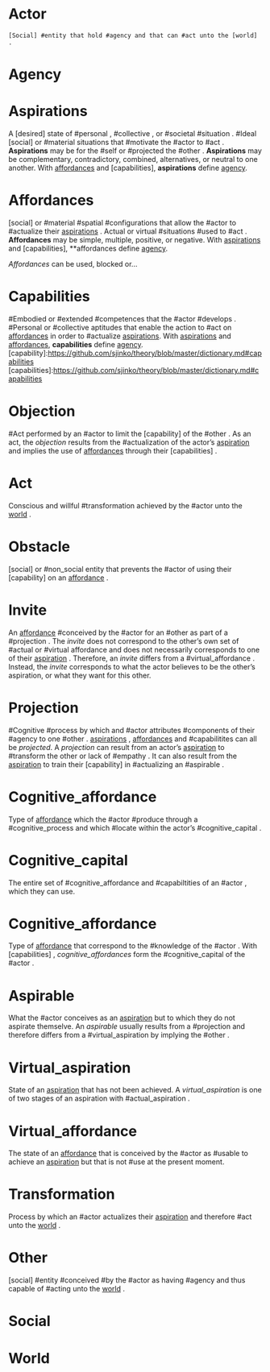 # Actor
	[Social] #entity that hold #agency and that can #act unto the [world] .

# Agency

# Aspirations
A [desired] state of #personal , #collective , or #societal #situation . #Ideal [social] or #material situations that #motivate the #actor to #act . **Aspirations** may be for the #self or #projected the #other . **Aspirations** may be complementary, contradictory, combined, alternatives, or neutral to one another. With [affordances] and [capabilities], **aspirations** define [agency].

[aspiration]:https://github.com/sjinko/theory/blob/master/dictionary.md#aspirations
[aspirations]:https://github.com/sjinko/theory/blob/master/dictionary.md#aspirations

# Affordances
[social] or #material #spatial #configurations that allow the #actor to #actualize their [aspirations] . Actual or virtual #situations #used to #act . **Affordances** may be simple, multiple, positive, or negative. With [aspirations] and [capabilities], **affordances define [agency].

*Affordances* can be used, blocked or...

[affordance]:https://github.com/sjinko/theory/blob/master/dictionary.md#affordances
[affordances]:https://github.com/sjinko/theory/blob/master/dictionary.md#affordances

# Capabilities
#Embodied or #extended #competences that the #actor #develops . #Personal or #collective aptitudes that enable the action to #act on [affordances] in order to #actualize [aspirations]. With [aspirations] and [affordances], **capabilities** define [agency].
[capability]:https://github.com/sjinko/theory/blob/master/dictionary.md#capabilities
[capabilities]:https://github.com/sjinko/theory/blob/master/dictionary.md#capabilities

# Objection
#Act performed by an #actor to limit the [capability] of the #other . As an act, the *objection* results from the #actualization of the actor’s [aspiration] and implies the use of [affordances] through their [capabilities] . 

# Act
Conscious and willful #transformation achieved by the #actor unto the [world] . 

# Obstacle
[social] or #non_social entity that prevents the #actor of using their [capability] on an [affordance] .

# Invite
An [affordance] #conceived by the #actor for an #other as part of a #projection . The *invite* does not correspond to the other’s own set of #actual or #virtual affordance and does not necessarily corresponds to one of their [aspiration] . Therefore, an *invite* differs from a #virtual_affordance . Instead, the *invite* corresponds to what the actor believes to be the other’s aspiration, or what they want for this other. 

# Projection
#Cognitive #process by which and #actor attributes #components of their #agency to one #other . [aspirations] , [affordances] and #capabilitites can all be *projected*. A *projection* can result from an actor’s [aspiration] to #transform the other or lack of #empathy . It can also result from the [aspiration] to train their [capability] in #actualizing an #aspirable .

# Cognitive_affordance
Type of [affordance] which the #actor #produce through a #cognitive_process and which #locate within the actor’s #cognitive_capital .

# Cognitive_capital
The entire set of #cognitive_affordance and #capabiltities of an #actor , which they can use.

# Cognitive_affordance
Type of [affordance] that correspond to the #knowledge of the #actor . With [capabilities] , *cognitive_affordances* form the #cognitive_capital of the #actor . 

# Aspirable
What the #actor conceives as an [aspiration] but to which they do not aspirate themselve. An *aspirable* usually results from a #projection and therefore differs from a #virtual_aspiration by implying the #other .

# Virtual_aspiration
State of an [aspiration] that has not been achieved. A *virtual_aspiration* is one of two stages of an aspiration with #actual_aspiration . 

# Virtual_affordance
The state of an [affordance] that is conceived by the #actor as #usable to achieve an [aspiration] but that is not #use at the present moment. 

# Transformation
Process by which an #actor actualizes their [aspiration] and therefore #act unto the [world] .

# Other
[social] #entity #conceived #by the #actor as having #agency and thus capable of #acting unto the [world] .

# Social

# World
[world]:https://github.com/sjinko/theory/blob/master/dictionary.md#world

[agency]:https://github.com/sjinko/theory/blob/master/dictionary.md#agency

